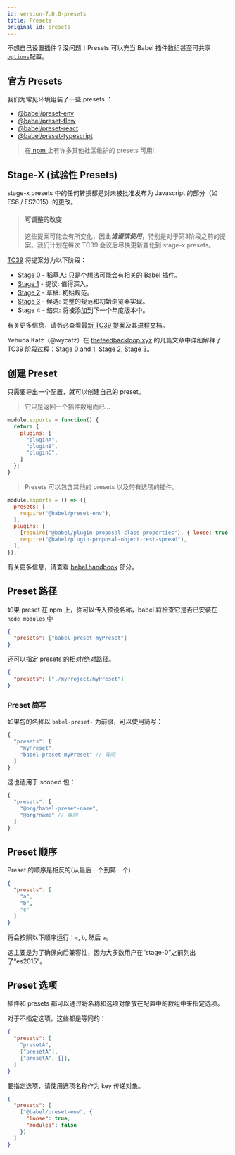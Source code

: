 ```yaml
---
id: version-7.0.0-presets
title: Presets
original_id: presets
---
```


不想自己设置插件？没问题！Presets 可以充当 Babel 插件数组甚至可共享[`options`](options.md)配置。

## 官方 Presets

我们为常见环境组装了一些 presets ：

- [@babel/preset-env](preset-env.md)
- [@babel/preset-flow](preset-flow.md)
- [@babel/preset-react](preset-react.md)
- [@babel/preset-typescript](preset-typescript.md)

> 在[ npm ](https://www.npmjs.com/search?q=babel-preset)上有许多其他社区维护的 presets 可用!

## Stage-X (试验性 Presets)

stage-x presets 中的任何转换都是对未被批准发布为 Javascript 的部分（如 ES6 / ES2015）的更改。

<blockquote class="babel-callout babel-callout-danger">
  <h4>可调整的改变</h4>
  <p>
    这些提案可能会有所变化，因此<strong><em>请谨慎使用</em></strong>，特别是对于第3阶段之前的提案。我们计划在每次 TC39 会议后尽快更新变化到 stage-x presets。
  </p>
</blockquote>

[TC39](https://github.com/tc39) 将提案分为以下阶段：

- [Stage 0](preset-stage-0.md) - 稻草人: 只是个想法可能会有相关的 Babel 插件。
- [Stage 1](preset-stage-1.md) - 提议: 值得深入。
- [Stage 2](preset-stage-2.md) - 草稿: 初始规范。
- [Stage 3](preset-stage-3.md) - 候选: 完整的规范和初始浏览器实现。
- Stage 4 - 结束: 将被添加到下一个年度版本中。

有关更多信息，请务必查看[最新 TC39 提案](https://github.com/tc39/proposals)及其[进程文档](https://tc39.github.io/process-document)。

Yehuda Katz（@wycatz）在 [thefeedbackloop.xyz](https://thefeedbackloop.xyz) 的几篇文章中详细解释了 TC39 阶段过程：[Stage 0 and 1](https://thefeedbackloop.xyz/tc39-a-process-sketch-stages-0-and-1/), [Stage 2](https://thefeedbackloop.xyz/tc39-process-sketch-stage-2/), [Stage 3](https://thefeedbackloop.xyz/tc39-process-sketch-stage-3/)。

## 创建 Preset

只需要导出一个配置，就可以创建自己的 preset。

> 它只是返回一个插件数组而已...

```js
module.exports = function() {
  return {
    plugins: [
      "pluginA",
      "pluginB",
      "pluginC",
    ]
  };
}
```

> Presets 可以包含其他的 presets 以及带有选项的插件。

```js
module.exports = () => ({
  presets: [
    require("@babel/preset-env"),
  ],
  plugins: [
    [require("@babel/plugin-proposal-class-properties"), { loose: true }],
    require("@babel/plugin-proposal-object-rest-spread"),
  ],
});
```

有关更多信息，请查看 [babel handbook](https://github.com/thejameskyle/babel-handbook/blob/master/translations/en/user-handbook.md#making-your-own-preset) 部分。

## Preset 路径

如果 preset 在 npm 上，你可以传入预设名称，babel 将检查它是否已安装在 `node_modules` 中

```json
{
  "presets": ["babel-preset-myPreset"]
}
```

还可以指定 presets 的相对/绝对路径。

```json
{
  "presets": ["./myProject/myPreset"]
}
```

### Preset 简写

如果包的名称以 `babel-preset-` 为前缀，可以使用简写：

```js
{
  "presets": [
    "myPreset",
    "babel-preset-myPreset" // 等同
  ]
}
```

这也适用于 scoped 包：

```js
{
  "presets": [
  	"@org/babel-preset-name",
  	"@org/name" // 等同
  ]
}
```

## Preset 顺序

Preset 的顺序是相反的(从最后一个到第一个).

```json
{
  "presets": [
    "a",
    "b",
    "c"
  ]
}
```

将会按照以下顺序运行：`c`, `b`, 然后 `a`。

这主要是为了确保向后兼容性，因为大多数用户在“stage-0”之前列出了“es2015”。

## Preset 选项

插件和 presets 都可以通过将名称和选项对象放在配置中的数组中来指定选项。

对于不指定选项，这些都是等同的：

```json
{
  "presets": [
    "presetA",
    ["presetA"],
    ["presetA", {}],
  ]
}
```

要指定选项，请使用选项名称作为 key 传递对象。

```json
{
  "presets": [
    ["@babel/preset-env", {
      "loose": true,
      "modules": false
    }]
  ]
}
```
